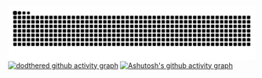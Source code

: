   ![Snake animation](https://github.com/dodthered/dodthered/blob/output/github-contribution-grid-snake.svg)
[![dodthered github activity graph](https://activity-graph.herokuapp.com/graph?username=dodthered&theme=xcode)](https://github.com/dodthered/github-readme-activity-graph)
[![Ashutosh's github activity graph](https://activity-graph.herokuapp.com/graph?username=ashutosh00710&custom_title=マインクラフトhide_border=true)](https://github.com/ashutosh00710/github-readme-activity-graph)

